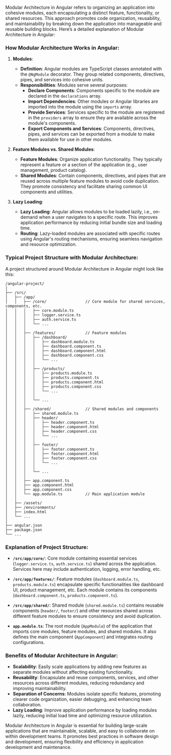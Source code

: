 Modular Architecture in Angular refers to organizing an application into cohesive modules, each encapsulating a distinct feature, functionality, or shared resources. This approach promotes code organization, reusability, and maintainability by breaking down the application into manageable and reusable building blocks. Here’s a detailed explanation of Modular Architecture in Angular:

### How Modular Architecture Works in Angular:

1. **Modules**:
   - **Definition**: Angular modules are TypeScript classes annotated with the `@NgModule` decorator. They group related components, directives, pipes, and services into cohesive units.
   - **Responsibilities**: Modules serve several purposes:
     - **Declare Components**: Components specific to the module are declared in the `declarations` array.
     - **Import Dependencies**: Other modules or Angular libraries are imported into the module using the `imports` array.
     - **Provide Services**: Services specific to the module are registered in the `providers` array to ensure they are available across the module's components.
     - **Export Components and Services**: Components, directives, pipes, and services can be exported from a module to make them available for use in other modules.

2. **Feature Modules vs. Shared Modules**:
   - **Feature Modules**: Organize application functionality. They typically represent a feature or a section of the application (e.g., user management, product catalog).
   - **Shared Modules**: Contain components, directives, and pipes that are reused across multiple feature modules to avoid code duplication. They promote consistency and facilitate sharing common UI components and utilities.

3. **Lazy Loading**:
   - **Lazy Loading**: Angular allows modules to be loaded lazily, i.e., on-demand when a user navigates to a specific route. This improves application performance by reducing initial bundle size and loading time.
   - **Routing**: Lazy-loaded modules are associated with specific routes using Angular's routing mechanisms, ensuring seamless navigation and resource optimization.

### Typical Project Structure with Modular Architecture:

A project structured around Modular Architecture in Angular might look like this:

```
/angular-project/
│
├── /src/
│   ├── /app/
│   │   ├── /core/                 // Core module for shared services, components, etc.
│   │   │   ├── core.module.ts
│   │   │   ├── logger.service.ts
│   │   │   ├── auth.service.ts
│   │   │   └── ...
│   │   │
│   │   ├── /features/             // Feature modules
│   │   │   ├── /dashboard/
│   │   │   │   ├── dashboard.module.ts
│   │   │   │   ├── dashboard.component.ts
│   │   │   │   ├── dashboard.component.html
│   │   │   │   ├── dashboard.component.css
│   │   │   │   └── ...
│   │   │   │
│   │   │   ├── /products/
│   │   │   │   ├── products.module.ts
│   │   │   │   ├── products.component.ts
│   │   │   │   ├── products.component.html
│   │   │   │   ├── products.component.css
│   │   │   │   └── ...
│   │   │   │
│   │   │   └── ...
│   │   │
│   │   ├── /shared/               // Shared modules and components
│   │   │   ├── shared.module.ts
│   │   │   ├── header/
│   │   │   │   ├── header.component.ts
│   │   │   │   ├── header.component.html
│   │   │   │   ├── header.component.css
│   │   │   │   └── ...
│   │   │   │
│   │   │   ├── footer/
│   │   │   │   ├── footer.component.ts
│   │   │   │   ├── footer.component.html
│   │   │   │   ├── footer.component.css
│   │   │   │   └── ...
│   │   │   │
│   │   │   └── ...
│   │   │
│   │   ├── app.component.ts
│   │   ├── app.component.html
│   │   ├── app.component.css
│   │   └── app.module.ts          // Main application module
│   │
│   ├── /assets/
│   ├── /environments/
│   ├── index.html
│   └── ...
│
├── angular.json
├── package.json
└── ...
```

### Explanation of Project Structure:

- **`/src/app/core/`**: Core module containing essential services (`logger.service.ts`, `auth.service.ts`) shared across the application. Services here may include authentication, logging, error handling, etc.

- **`/src/app/features/`**: Feature modules (`dashboard.module.ts`, `products.module.ts`) encapsulate specific functionalities like dashboard UI, product management, etc. Each module contains its components (`dashboard.component.ts`, `products.component.ts`).

- **`/src/app/shared/`**: Shared module (`shared.module.ts`) contains reusable components (`header/`, `footer/`) and other resources shared across different feature modules to ensure consistency and avoid duplication.

- **`app.module.ts`**: The root module (`AppModule`) of the application that imports core modules, feature modules, and shared modules. It also defines the main component (`AppComponent`) and integrates routing configurations.

### Benefits of Modular Architecture in Angular:

- **Scalability**: Easily scale applications by adding new features as separate modules without affecting existing functionality.
- **Reusability**: Encapsulate and reuse components, services, and other resources across different modules, reducing redundancy and improving maintainability.
- **Separation of Concerns**: Modules isolate specific features, promoting clearer code organization, easier debugging, and enhancing team collaboration.
- **Lazy Loading**: Improve application performance by loading modules lazily, reducing initial load time and optimizing resource utilization.

Modular Architecture in Angular is essential for building large-scale applications that are maintainable, scalable, and easy to collaborate on within development teams. It promotes best practices in software design and development, ensuring flexibility and efficiency in application development and maintenance.
